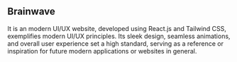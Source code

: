 <h2>Brainwave</h2>
<p>It is an modern UI/UX website, developed using React.js and Tailwind CSS, exemplifies modern UI/UX principles. Its sleek design, seamless animations, and overall user experience set a high standard, serving as a reference or inspiration for future modern applications or websites in general. </p>

